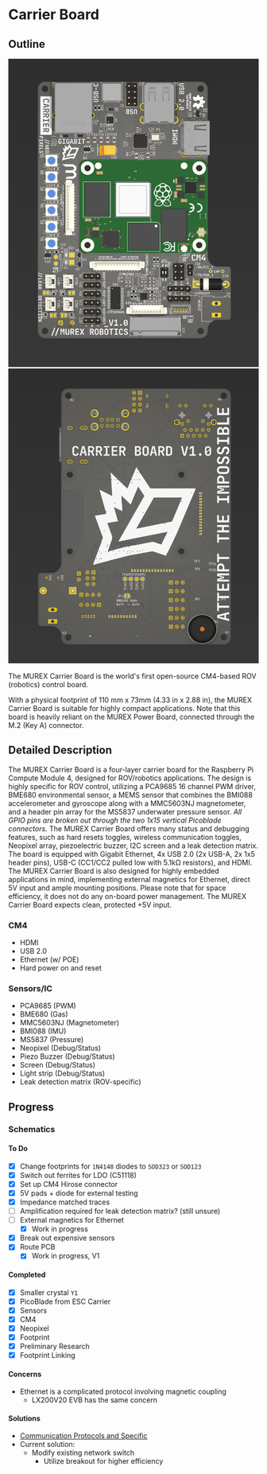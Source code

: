 # Carrier Board

## Outline

![Raytraced Render](../../img/carrier_front.png)
![Raytraced Render](../../img/carrier_back.png)

The MUREX Carrier Board is the world's first open-source CM4-based ROV (robotics) control board.

With a physical footprint of 110 mm x 73mm (4.33 in x 2.88 in), the MUREX Carrier Board is suitable for highly compact applications. Note that this board is heavily reliant on the MUREX Power Board, connected through the M.2 (Key A) connector.

## Detailed Description

The MUREX Carrier Board is a four-layer carrier board for the Raspberry Pi Compute Module 4, designed for ROV/robotics applications. The design is highly specific for ROV control, utilizing a PCA9685 16 channel PWM driver, BME680 environmental sensor, a MEMS sensor that combines the BMI088 accelerometer and gyroscope along with a MMC5603NJ magnetometer, and a header pin array for the MS5837 underwater pressure sensor. *All GPIO pins are broken out through the two 1x15 vertical Picoblade connectors.* The MUREX Carrier Board offers many status and debugging features, such as hard resets toggles, wireless communication toggles, Neopixel array, piezoelectric buzzer, I2C screen and a leak detection matrix. The board is equipped with Gigabit Ethernet, 4x USB 2.0 (2x USB-A, 2x 1x5 header pins), USB-C (CC1/CC2 pulled low with 5.1kΩ resistors), and HDMI. The MUREX Carrier Board is also designed for highly embedded applications in mind, implementing external magnetics for Ethernet, direct 5V input and ample mounting positions. Please note that for space efficiency, it does not do any on-board power management. The MUREX Carrier Board expects clean, protected +5V input.

### CM4

- HDMI
- USB 2.0
- Ethernet (w/ POE)
- Hard power on and reset

### Sensors/IC

- PCA9685 (PWM)
- BME680 (Gas)
- MMC5603NJ (Magnetometer)
- BMI088 (IMU)
- MS5837 (Pressure)
- Neopixel (Debug/Status)
- Piezo Buzzer (Debug/Status)
- Screen (Debug/Status)
- Light strip (Debug/Status)
- Leak detection matrix (ROV-specific)

## Progress

### Schematics

#### To Do

- [X] Change footprints for `1N4148` diodes to `SOD323` or `SOD123`
- [X] Switch out ferrites for LDO (C51118)
- [X] Set up CM4 Hirose connector
- [X] 5V pads + diode for external testing
- [X] Impedance matched traces
- [ ] Amplification required for leak detection matrix? (still unsure)
- [ ] External magnetics for Ethernet
  - [X] Work in progress
- [X] Break out expensive sensors
- [X] Route PCB
  - [X] Work in progress, V1

#### Completed

- [X] Smaller crystal `Y1`
- [X] PicoBlade from ESC Carrier
- [X] Sensors
- [X] CM4
- [X] Neopixel
- [X] Footprint
- [X] Preliminary Research
- [X] Footprint Linking

#### Concerns

- Ethernet is a complicated protocol involving magnetic coupling
  - LX200V20 EVB has the same concern

#### Solutions

- [Communication Protocols and Specific](../../prog/communication.md)
- Current solution:
  - Modify existing network switch
    - Utilize breakout for higher efficiency